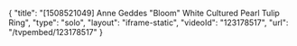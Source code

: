 {
    "title": "[1508521049] Anne Geddes \"Bloom\" White Cultured Pearl  Tulip Ring",
    "type": "solo",
    "layout": "iframe-static",
    "videoId": "123178517",
    "url": "\/tvpembed\/123178517"
}